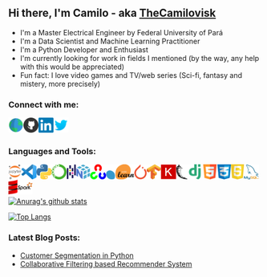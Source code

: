 ## Hi there, I'm Camilo - aka [TheCamilovisk][website]
- I'm a Master Electrical Engineer by Federal University of Pará
- I'm a Data Scientist and Machine Learning Practitioner
- I'm a Python Developer and Enthusiast
- I'm currently looking for work in fields I mentioned (by the way, any help with this would be appreciated)
- Fun fact: I love video games and TV/web series (Sci-fi, fantasy and mistery, more precisely)

### Connect with me:
[<img align="left" height="30px" src="icons/social/globe.png" alt="thecamilovisk.github.io/" />][website]
[<img align="left" height="30px" src="icons/social/github.png" alt="TheCamilovisk | Github" />][github]
[<img align="left" height="30px" src="icons/social/linkedin.png" alt="camilo-assis-a9712669 | LinkedIn" />][linkedin]
[<img align="left" height="30px" src="icons/social/twitter.png" alt="camilolgon | Twitter" />][twitter]

<br />
<br />

### Languages and Tools:
[<img align="left" height="30px" src="icons/tools/jupyter.png" alt="Project Jupyter" />](https://jupyter.org/)
[<img align="left" height="30px" src="icons/tools/vscode.png" alt="Visual Studio Code" />](https://code.visualstudio.com/)
[<img align="left" height="30px" src="icons/languages/python.png" alt="Python Language" />](https://www.python.org/)
[<img align="left" height="30px" src="icons/tools/anaconda.png" alt="Anaconda package" />](https://www.anaconda.com/)
[<img align="left" height="30px" src="icons/tools/pandas.png" alt="Pandas library" />](https://pandas.pydata.org/)
[<img align="left" height="30px" src="icons/tools/numpy.png" alt="Numpy library" />](https://numpy.org/)
[<img align="left" height="30px" src="icons/tools/opencv.png" alt="OpenCV library" />](https://opencv.org/)
[<img align="left" height="30px" src="icons/tools/sklearn.png" alt="Numpy library" />](https://scikit-learn.org/)
[<img align="left" height="30px" src="icons/tools/pytorch.png" alt="Pytorch library" />](https://pytorch.org/)
[<img align="left" height="30px" src="icons/tools/tensorflow.png" alt="Tensorflow library" />](https://www.tensorflow.org/?hl=pt-br)
[<img align="left" height="30px" src="icons/tools/keras.png" alt="Keras library" />](https://keras.io/)
[<img align="left" height="30px" src="icons/tools/Flask.png" alt="Sci-kit Learn framework" />](https://flask.palletsprojects.com/en/1.1.x/)
[<img align="left" height="30px" src="icons/tools/django.png" alt="Django framework" />](https://www.djangoproject.com/)
[<img align="left" height="30px" src="icons/languages/html5.png" alt="HTML 5" />](https://developer.mozilla.org/pt-BR/docs/Web/HTML/HTML5)
[<img align="left" height="30px" src="icons/languages/css3.png" alt="CSS 3" />](https://developer.mozilla.org/pt-BR/docs/Web/CSS)
[<img align="left" height="30px" src="icons/languages/javascript.png" alt="JavaScript" />](https://developer.mozilla.org/pt-BR/docs/Web/JavaScript)
[<img align="left" height="30px" src="icons/tools/mysql.png" alt="MySQL" />](https://www.mysql.com/)
[<img align="left" height="30px" src="icons/languages/scala.png" alt="Scala language" />](https://www.scala-lang.org/)
[<img align="left" height="30px" src="icons/tools/spark.png" alt="Apache Spark" />](https://spark.apache.org/)

<br />
<br />
<br />

[![Anurag's github stats](https://github-readme-stats.vercel.app/api?username=thecamilovisk&show_icons=true&theme=tokyonight)](https://github.com/anuraghazra/github-readme-stats)

[![Top Langs](https://github-readme-stats.vercel.app/api/top-langs/?username=thecamilovisk&show_icons=true&theme=tokyonight)](https://github.com/anuraghazra/github-readme-stats)


[github]: https://github.com/TheCamilovisk
[website]: https://thecamilovisk.github.io/
[linkedin]: https://www.linkedin.com/in/camilo-assis-a9712669/
[twitter]: https://twitter.com/camilolgon

### Latest Blog Posts:
<!-- BLOG:START -->
- [Customer Segmentation in Python](https://thecamilovisk.github.io//posts/Customer-Segmentation/)
- [Collaborative Filtering based Recommender System](https://thecamilovisk.github.io//posts/Collaborative-Filtering-Recommender-System/)
<!-- BLOG:END -->
